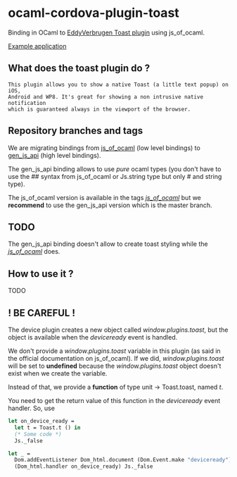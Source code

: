 # ocaml-cordova-plugin-toast

Binding in OCaml to [EddyVerbrugen Toast
plugin](https://github.com/EddyVerbruggen/Toast-PhoneGap-Plugin) using js_of_ocaml.

[Example
application](https://github.com/dannywillems/ocaml-cordova-plugin-toast-example)

## What does the toast plugin do ?

```
This plugin allows you to show a native Toast (a little text popup) on iOS,
Android and WP8. It's great for showing a non intrusive native notification
which is guaranteed always in the viewport of the browser.
```

## Repository branches and tags

We are migrating bindings from
[js_of_ocaml](https://github.com/ocsigen/js_of_ocaml) (low level bindings) to
[gen_js_api](https://github.com/lexifi/gen_js_api) (high level bindings).

The gen_js_api binding allows to use *pure* ocaml types (you don't have to use
the ## syntax from js_of_ocaml or Js.string type but only # and string type).

The js_of_ocaml version is available in the tags
[*js_of_ocaml*](https://github.com/dannywillems/ocaml-cordova-plugin-toast/tree/js_of_ocaml)
but we **recommend** to use the gen_js_api version which is the master branch.

## TODO

The gen_js_api binding doesn't allow to create toast styling while the
[*js_of_ocaml*](https://github.com/dannywillems/ocaml-cordova-plugin-toast/tree/js_of_ocaml) does.

## How to use it ?

TODO

## ! BE CAREFUL !

The device plugin creates a new object called *window.plugins.toast*, but the object is
available when the *deviceready* event is handled.

We don't provide a *window.plugins.toast* variable in this plugin (as said in the official
documentation on js_of_ocaml). If we did, *window.plugins.toast* will be set to **undefined**
because the *window.plugins.toast* object doesn't exist when we create the variable.

Instead of that, we provide a **function** of type unit -> Toast.toast,
named *t*.

You need to get the return value of this function in the *deviceready*
event handler.
So, use

```OCaml
let on_device_ready =
  let t = Toast.t () in
  (* Some code *)
  Js._false

let _ =
  Dom.addEventListener Dom_html.document (Dom.Event.make "deviceready")
  (Dom_html.handler on_device_ready) Js._false
```

